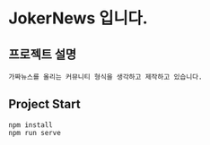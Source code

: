 # JokerNews 입니다.

## 프로젝트 설명
```
가짜뉴스를 올리는 커뮤니티 형식을 생각하고 제작하고 있습니다.
```

## Project Start
```
npm install
npm run serve
```
